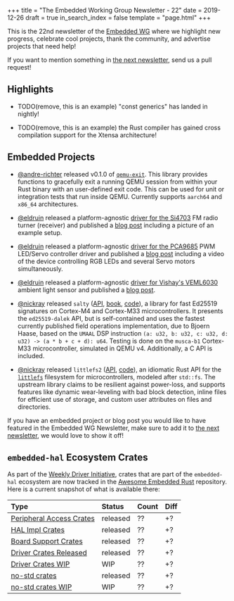 +++
title = "The Embedded Working Group Newsletter - 22"
date = 2019-12-26
draft = true
in_search_index = false
template = "page.html"
+++

<!-- TODO before release set `draft` to `false` and `in_search_index` to `true` -->

This is the 22nd newsletter of the [Embedded WG] where we highlight new progress, celebrate cool projects, thank the community, and advertise projects that need help!

[Embedded WG]: https://github.com/rust-embedded/wg

<!-- TODO uncomment -->

<!-- Discuss on [#rust-embedded:matrix.org], [users.rust-lang.org], [on twitter], or [on reddit]! -->

<!-- [#rust-embedded:matrix.org]: https://matrix.to/#/#rust-embedded:matrix.org -->
<!-- [users.rust-lang.org]: https://example.org/#TODO -->
<!-- [on twitter]: https://example.org/#TODO -->
<!-- [on reddit]: https://example.org/#TODO -->

<!-- more -->

If you want to mention something in [the next newsletter], send us a pull request!

<!-- TODO before release add the next template! -->

[the next newsletter]: https://github.com/rust-embedded/blog/edit/master/content/${TODO}.md

## Highlights

<!-- TODO Add news related to embedded Rust that are not about new crates releases here -->

- TODO(remove, this is an example) "const generics" has landed in nightly!

- TODO(remove, this is an example) the Rust compiler has gained cross compilation support for the Xtensa architecture!

## Embedded Projects

- [@andre-richter] released v0.1.0 of [`qemu-exit`]. This library provides functions to gracefully exit a running QEMU session from within your Rust binary with an user-defined exit code. This can be used for unit or integration tests that run inside QEMU. Currently supports `aarch64` and `x86_64` architectures.

- [@eldruin] released a platform-agnostic [driver for the Si4703][si4703-driver] FM radio turner (receiver) and published a [blog post][si4703-blog-post] including a picture of an example setup.

- [@eldruin] released a platform-agnostic [driver for the PCA9685][pca9685-driver] PWM LED/Servo controller driver and published a [blog post][pca9685-blog-post] including a video of the device controlling RGB LEDs and several Servo motors simultaneously.

- [@eldruin] released a platform-agnostic [driver for Vishay's VEML6030][veml6030-driver] ambient light sensor and published a [blog post][veml6030-blog-post].

- [@nickray] released `salty` ([API][salty-api], [book][salty-book], [code][salty-code]), a library for fast Ed25519 signatures on Cortex-M4 and Cortex-M33 microcontrollers. It presents the `ed25519-dalek` API, but is self-contained and uses the fastest currently published field operations implementation, due to Bjoern Haase, based on the `UMAAL` DSP instruction `(a: u32, b: u32, c: u32, d: u32) -> (a * b + c + d): u64`. Testing is done on the `musca-b1` Cortex-M33 microcontroller, simulated in QEMU v4. Additionally, a C API is included.

- [@nickray] released `littlefs2` ([API][littlefs2-api], [code][littlefs2-code]), an idiomatic Rust API for the [`littlefs`][littlefs-upstream] filesystem for microcontrollers, modeled after `std::fs`. The upstream library claims to be resilient against power-loss, and supports features like dynamic wear-leveling with bad block detection, inline files for efficient use of storage, and custom user attributes on files and directories.

[@andre-richter]: https://github.com/andre-richter
[`qemu-exit`]: https://crates.io/crates/qemu-exit

[@eldruin]: https://github.com/eldruin
[si4703-driver]: https://crates.io/crates/si4703
[si4703-blog-post]: https://blog.eldruin.com/si4703-fm-radio-receiver-driver-in-rust/

[pca9685-driver]: https://crates.io/crates/pwm-pca9685
[pca9685-blog-post]: https://blog.eldruin.com/pca9685-pwm-led-servo-controller-driver-in-rust/

[veml6030-driver]: https://crates.io/crates/veml6030
[veml6030-blog-post]: https://blog.eldruin.com/veml6030-ambient-light-sensor-driver-in-rust/

[@nickray]: https://github.com/nickray
[salty-api]: https://api.salty.rs
[salty-book]: https://book.salty.rs
[salty-code]: https://code.salty.rs
[fe25519]: https://github.com/BjoernMHaase/fe25519
[littlefs2-api]: https://docs.rs/littlefs2
[littlefs2-code]: https://github.com/nickray/littlefs2
[littlefs-upstream]: https://github.com/ARMmbed/littlefs

If you have an embedded project or blog post you would like to have featured in the Embedded WG Newsletter, make sure to add it to [the next newsletter], we would love to show it off!

## `embedded-hal` Ecosystem Crates

As part of the [Weekly Driver Initiative], crates that are part of the `embedded-hal` ecosystem are now tracked in the [Awesome Embedded Rust] repository. Here is a current snapshot of what is available there:

<!-- TODO fill in the numbers before release -->

| Type                       | Status    | Count | Diff |
| :---                       | :-----    | :---- | :--- |
| [Peripheral Access Crates] | released  | ??    | +?   |
| [HAL Impl Crates]          | released  | ??    | +?   |
| [Board Support Crates]     | released  | ??    | +?   |
| [Driver Crates Released]   | released  | ??    | +?   |
| [Driver Crates WIP]        | WIP       | ??    | +?   |
| [no-std crates]            | released  | ??    | +?   |
| [no-std crates WIP]        | WIP       | ??    | +?   |

[Awesome Embedded Rust]: https://github.com/rust-embedded/awesome-embedded-rust
[Weekly Driver Initiative]: https://github.com/rust-embedded/wg/issues/39
[Peripheral Access Crates]: https://github.com/rust-embedded/awesome-embedded-rust#peripheral-access-crates
[HAL Impl Crates]: https://github.com/rust-embedded/awesome-embedded-rust#hal-implementation-crates
[Board Support Crates]: https://github.com/rust-embedded/awesome-embedded-rust#board-support-crates
[Driver Crates Released]: https://github.com/rust-embedded/awesome-embedded-rust#driver-crates
[Driver Crates WIP]: https://github.com/rust-embedded/awesome-embedded-rust#wip
[no-std crates]: https://github.com/rust-embedded/awesome-embedded-rust#no-std-crates
[no-std crates WIP]: https://github.com/rust-embedded/awesome-embedded-rust#wip-1
